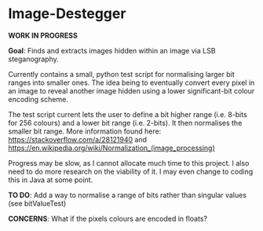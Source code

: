 # Image-Destegger

**WORK IN PROGRESS**

**Goal**: Finds and extracts images hidden within an image via LSB steganography.

Currently contains a small, python test script for normalising larger bit ranges into smaller ones. The idea being to eventually convert every pixel in an image to reveal another image hidden using a lower significant-bit colour encoding scheme.

The test script current lets the user to define a bit higher range (i.e. 8-bits for 256 colours) and a lower bit range (i.e. 2-bits). It then normalises the smaller bit range. More information found here: https://stackoverflow.com/a/28121940  and  https://en.wikipedia.org/wiki/Normalization_(image_processing)

Progress may be slow, as I cannot allocate much time to this project. I also need to do more research on the viability of it. I may even change to coding this in Java at some point.

**TO DO**: Add a way to normalise a range of bits rather than singular values (see bitValueTest)

**CONCERNS**: What if the pixels colours are encoded in floats?
